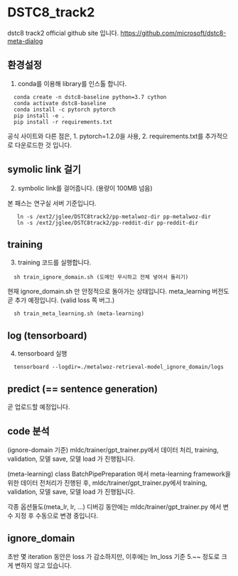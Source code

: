# DSTC8_track2

dstc8 track2 official github site 입니다.
https://github.com/microsoft/dstc8-meta-dialog

## 환경설정

1. conda를 이용해 library를 인스톨 합니다.

~~~
  conda create -n dstc8-baseline python=3.7 cython
  conda activate dstc8-baseline
  conda install -c pytorch pytorch
  pip install -e .
  pip install -r requirements.txt
~~~

공식 사이트와 다른 점은, 1. pytorch=1.2.0을 사용, 2. requirements.txt를 추가적으로 다운로드한 것 입니다.

## symolic link 걸기

2. symbolic link를 걸어줍니다. (용량이 100MB 넘음)

본 패스는 연구실 서버 기준입니다. 
~~~
   ln -s /ext2/jglee/DSTC8track2/pp-metalwoz-dir pp-metalwoz-dir
   ln -s /ext2/jglee/DSTC8track2/pp-reddit-dir pp-reddit-dir
~~~

## training

3. training 코드를 실행합니다.

~~~
  sh train_ignore_domain.sh (도메인 무시하고 전체 넣어서 돌리기)
~~~

현재 ignore_domain.sh 만 안정적으로 돌아가는 상태입니다.
meta_learning 버전도 곧 추가 예정입니다. (valid loss 쪽 버그.)

~~~
  sh train_meta_learning.sh (meta-learning)
~~~

## log (tensorboard)

4. tensorboard 실행
~~~
  tensorboard --logdir=./metalwoz-retrieval-model_ignore_domain/logs
~~~

## predict (== sentence generation)

곧 업로드할 예정입니다.

## code 분석

(ignore-domain 기준) mldc/trainer/gpt_trainer.py에서 데이터 처리, training, validation, 모델 save, 모델 load 가 진행됩니다.

(meta-learning) class BatchPipePreparation 에서 meta-learning framework을 위한 데이터 전처리가 진행된 후, 
mldc/trainer/gpt_trainer.py에서 training, validation, 모델 save, 모델 load 가 진행됩니다.

각종 옵션들도(meta_lr, lr, ...) 디버깅 동안에는 mldc/trainer/gpt_trainer.py 에서 변수 지정 후 수동으로 변경 중입니다.

## ignore_domain

초반 몇 iteration 동안은 loss 가 감소하지만, 이후에는 lm_loss 기준 5.~~ 정도로 크게 변하지 않고 있습니다.
